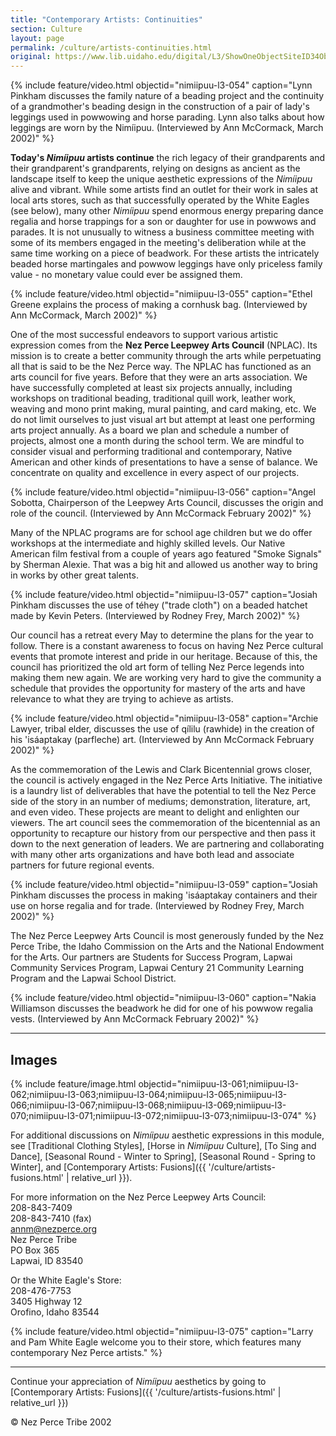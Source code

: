 ```yaml
---
title: "Contemporary Artists: Continuities"
section: Culture
layout: page
permalink: /culture/artists-continuities.html
original: https://www.lib.uidaho.edu/digital/L3/ShowOneObjectSiteID34ObjectID140.html
---
```


{% include feature/video.html objectid="nimiipuu-l3-054" caption="Lynn Pinkham discusses the family nature of a beading project and the continuity of a grandmother's beading design in the construction of a pair of lady's leggings used in powwowing and horse parading. Lynn also talks about how leggings are worn by the Nimíipuu. (Interviewed by Ann McCormack, March 2002)" %}

**Today's _Nimíipuu_ artists continue** the rich legacy of their grandparents and their grandparent's grandparents, relying on designs as ancient as the landscape itself to keep the unique aesthetic expressions of the _Nimíipuu_ alive and vibrant. While some artists find an outlet for their work in sales at local arts stores, such as that successfully operated by the White Eagles (see below), many other _Nimíipuu_ spend enormous energy preparing dance regalia and horse trappings for a son or daughter for use in powwows and parades. It is not unusually to witness a business committee meeting with some of its members engaged in the meeting's deliberation while at the same time working on a piece of beadwork. For these artists the intricately beaded horse martingales and powwow leggings have only priceless family value - no monetary value could ever be assigned them.

{% include feature/video.html objectid="nimiipuu-l3-055" caption="Ethel Greene explains the process of making a cornhusk bag. (Interviewed by Ann McCormack, March 2002)" %}

One of the most successful endeavors to support various artistic expression comes from the **Nez Perce Leepwey Arts Council** (NPLAC). Its mission is to create a better community through the arts while perpetuating all that is said to be the Nez Perce way. The NPLAC has functioned as an arts council for five years. Before that they were an arts association. We have successfully completed at least six projects annually, including workshops on traditional beading, traditional quill work, leather work, weaving and mono print making, mural painting, and card making, etc. We do not limit ourselves to just visual art but attempt at least one performing arts project annually. As a board we plan and schedule a number of projects, almost one a month during the school term. We are mindful to consider visual and performing traditional and contemporary, Native American and other kinds of presentations to have a sense of balance. We concentrate on quality and excellence in every aspect of our projects.

{% include feature/video.html objectid="nimiipuu-l3-056" caption="Angel Sobotta, Chairperson of the Leepwey Arts Council, discusses the origin and role of the council. (Interviewed by Ann McCormack February 2002)" %}

Many of the NPLAC programs are for school age children but we do offer workshops at the intermediate and highly skilled levels. Our Native American film festival from a couple of years ago featured "Smoke Signals" by Sherman Alexie. That was a big hit and allowed us another way to bring in works by other great talents.

{% include feature/video.html objectid="nimiipuu-l3-057" caption="Josiah Pinkham discusses the use of téhey ("trade cloth") on a beaded hatchet made by Kevin Peters. (Interviewed by Rodney Frey, March 2002)" %}

Our council has a retreat every May to determine the plans for the year to follow. There is a constant awareness to focus on having Nez Perce cultural events that promote interest and pride in our heritage. Because of this, the council has prioritized the old art form of telling Nez Perce legends into making them new again. We are working very hard to give the community a schedule that provides the opportunity for mastery of the arts and have relevance to what they are trying to achieve as artists.

{% include feature/video.html objectid="nimiipuu-l3-058" caption="Archie Lawyer, tribal elder, discusses the use of qílilu (rawhide) in the creation of his 'isáaptakay (parfleche) art. (Interviewed by Ann McCormack February 2002)" %}

As the commemoration of the Lewis and Clark Bicentennial grows closer, the council is actively engaged in the Nez Perce Arts Initiative. The initiative is a laundry list of deliverables that have the potential to tell the Nez Perce side of the story in an number of mediums; demonstration, literature, art, and even video. These projects are meant to delight and enlighten our viewers. The art council sees the commemoration of the bicentennial as an opportunity to recapture our history from our perspective and then pass it down to the next generation of leaders. We are partnering and collaborating with many other arts organizations and have both lead and associate partners for future regional events.

{% include feature/video.html objectid="nimiipuu-l3-059" caption="Josiah Pinkham discusses the process in making 'isáaptakay containers and their use on horse regalia and for trade. (Interviewed by Rodney Frey, March 2002)" %}

The Nez Perce Leepwey Arts Council is most generously funded by the Nez Perce Tribe, the Idaho Commission on the Arts and the National Endowment for the Arts. Our partners are Students for Success Program, Lapwai Community Services Program, Lapwai Century 21 Community Learning Program and the Lapwai School District.

{% include feature/video.html objectid="nimiipuu-l3-060" caption="Nakia Williamson discusses the beadwork he did for one of his powwow regalia vests. (Interviewed by Ann McCormack February 2002)" %}

------

## Images

{% include feature/image.html objectid="nimiipuu-l3-061;nimiipuu-l3-062;nimiipuu-l3-063;nimiipuu-l3-064;nimiipuu-l3-065;nimiipuu-l3-066;nimiipuu-l3-067;nimiipuu-l3-068;nimiipuu-l3-069;nimiipuu-l3-070;nimiipuu-l3-071;nimiipuu-l3-072;nimiipuu-l3-073;nimiipuu-l3-074" %}

For additional discussions on _Nimíipuu_ aesthetic expressions in this module, see [Traditional Clothing Styles], [Horse in _Nimíipuu_ Culture], [To Sing and Dance], [Seasonal Round - Winter to Spring], [Seasonal Round - Spring to Winter], and [Contemporary Artists: Fusions]({{ '/culture/artists-fusions.html' | relative_url }}).

For more information on the Nez Perce Leepwey Arts Council:<br>
208-843-7409<br>
208-843-7410 (fax)<br>
annm@nezperce.org<br>
Nez Perce Tribe<br>
PO Box 365<br>
Lapwai, ID 83540

Or the White Eagle's Store:<br>
208-476-7753<br>
3405 Highway 12<br>
Orofino, Idaho 83544<br> 

{% include feature/video.html objectid="nimiipuu-l3-075" caption="Larry and Pam White Eagle welcome you to their store, which features many contemporary Nez Perce artists." %}

------

Continue your appreciation of _Nimíipuu_ aesthetics by going to [Contemporary Artists: Fusions]({{ '/culture/artists-fusions.html' | relative_url }})

© Nez Perce Tribe 2002
